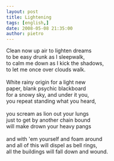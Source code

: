 ```yaml
---
layout: post
title: Lightening
tags: [english,]
date: 2008-05-08 21:35:00
author: pietro
---
```

Clean now up air to lighten dreams<br/>to be easy drunk as I sleepwalk,<br/>to calm me down as I kick the shadows,<br/>to let me once over clouds walk.<br/><br/>White rainy origin for a light new<br/>paper, blank psychic blackboard<br/>for a snowy sky, and under it you,<br/>you repeat standing what you heard,<br/><br/>you scream as lion out your lungs<br/>just to get by another chain  bound<br/>will make drown your heavy pangs<br/><br/>and with 'em yourself and foam around<br/>and all of this will dispel as bell rings,<br/>all the buildings will fall down and wound.
